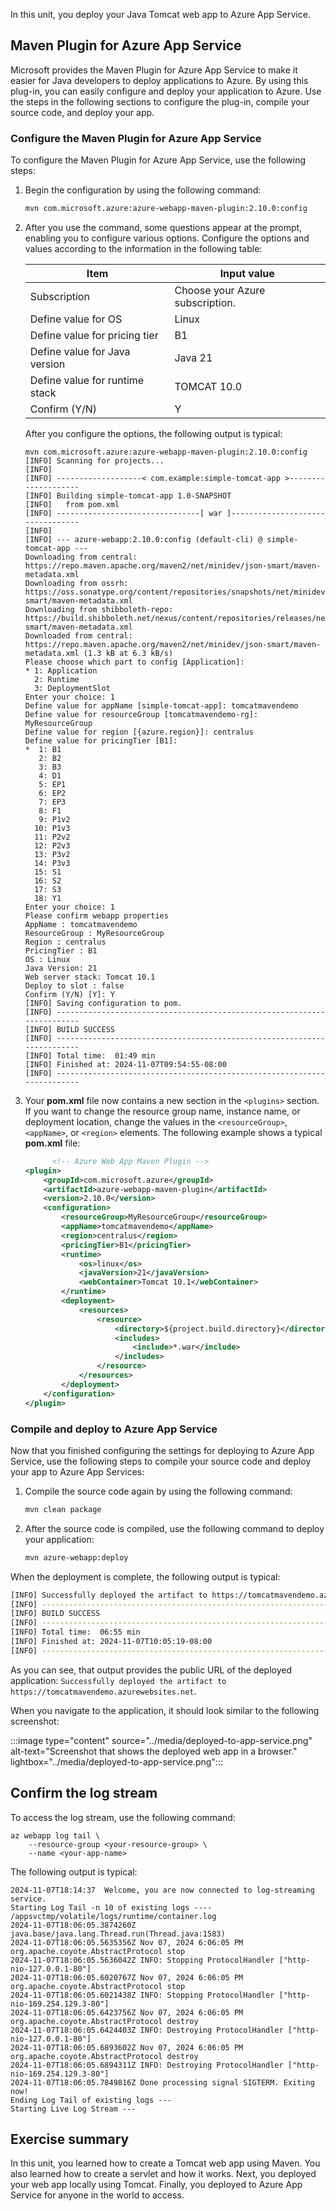 In this unit, you deploy your Java Tomcat web app to Azure App Service.

## Maven Plugin for Azure App Service

Microsoft provides the Maven Plugin for Azure App Service to make it easier for Java developers to deploy applications to Azure. By using this plug-in, you can easily configure and deploy your application to Azure. Use the steps in the following sections to configure the plug-in, compile your source code, and deploy your app.

### Configure the Maven Plugin for Azure App Service

To configure the Maven Plugin for Azure App Service, use the following steps:

1. Begin the configuration by using the following command:

    ```bash
    mvn com.microsoft.azure:azure-webapp-maven-plugin:2.10.0:config
    ```

1. After you use the command, some questions appear at the prompt, enabling you to configure various options. Configure the options and values according to the information in the following table:

    | Item                           | Input value                     |
    |--------------------------------|---------------------------------|
    | Subscription                   | Choose your Azure subscription. |
    | Define value for OS            | Linux                           |
    | Define value for pricing tier  | B1                              |
    | Define value for Java version  | Java 21                         |
    | Define value for runtime stack | TOMCAT 10.0                     |
    | Confirm (Y/N)                  | Y                               |

    After you configure the options, the following output is typical:

    ```output
    mvn com.microsoft.azure:azure-webapp-maven-plugin:2.10.0:config
    [INFO] Scanning for projects...
    [INFO]
    [INFO] -------------------< com.example:simple-tomcat-app >--------------------
    [INFO] Building simple-tomcat-app 1.0-SNAPSHOT
    [INFO]   from pom.xml
    [INFO] --------------------------------[ war ]---------------------------------
    [INFO]
    [INFO] --- azure-webapp:2.10.0:config (default-cli) @ simple-tomcat-app ---
    Downloading from central: https://repo.maven.apache.org/maven2/net/minidev/json-smart/maven-metadata.xml
    Downloading from ossrh: https://oss.sonatype.org/content/repositories/snapshots/net/minidev/json-smart/maven-metadata.xml
    Downloading from shibboleth-repo: https://build.shibboleth.net/nexus/content/repositories/releases/net/minidev/json-smart/maven-metadata.xml
    Downloaded from central: https://repo.maven.apache.org/maven2/net/minidev/json-smart/maven-metadata.xml (1.3 kB at 6.3 kB/s)
    Please choose which part to config [Application]:
    * 1: Application
      2: Runtime
      3: DeploymentSlot
    Enter your choice: 1
    Define value for appName [simple-tomcat-app]: tomcatmavendemo
    Define value for resourceGroup [tomcatmavendemo-rg]: MyResourceGroup
    Define value for region [{azure.region}]: centralus
    Define value for pricingTier [B1]:
    *  1: B1
       2: B2
       3: B3
       4: D1
       5: EP1
       6: EP2
       7: EP3
       8: F1
       9: P1v2
      10: P1v3
      11: P2v2
      12: P2v3
      13: P3v2
      14: P3v3
      15: S1
      16: S2
      17: S3
      18: Y1
    Enter your choice: 1
    Please confirm webapp properties
    AppName : tomcatmavendemo
    ResourceGroup : MyResourceGroup
    Region : centralus
    PricingTier : B1
    OS : Linux
    Java Version: 21
    Web server stack: Tomcat 10.1
    Deploy to slot : false
    Confirm (Y/N) [Y]: Y
    [INFO] Saving configuration to pom.
    [INFO] ------------------------------------------------------------------------
    [INFO] BUILD SUCCESS
    [INFO] ------------------------------------------------------------------------
    [INFO] Total time:  01:49 min
    [INFO] Finished at: 2024-11-07T09:54:55-08:00
    [INFO] ------------------------------------------------------------------------
    ```

1. Your **pom.xml** file now contains a new section in the `<plugins>` section. If you want to change the resource group name, instance name, or deployment location, change the values in the `<resourceGroup>`, `<appName>`, or `<region>` elements. The following example shows a typical **pom.xml** file:

    ```xml
          <!-- Azure Web App Maven Plugin -->
    <plugin>
        <groupId>com.microsoft.azure</groupId>
        <artifactId>azure-webapp-maven-plugin</artifactId>
        <version>2.10.0</version>
        <configuration>
            <resourceGroup>MyResourceGroup</resourceGroup>
            <appName>tomcatmavendemo</appName>
            <region>centralus</region>
            <pricingTier>B1</pricingTier>
            <runtime>
                <os>linux</os>
                <javaVersion>21</javaVersion>
                <webContainer>Tomcat 10.1</webContainer>
            </runtime>
            <deployment>
                <resources>
                    <resource>
                        <directory>${project.build.directory}</directory>
                        <includes>
                            <include>*.war</include>
                        </includes>
                    </resource>
                </resources>
            </deployment>
        </configuration>
    </plugin>
    ```

### Compile and deploy to Azure App Service

Now that you finished configuring the settings for deploying to Azure App Service, use the following steps to compile your source code and deploy your app to Azure App Services:

1. Compile the source code again by using the following command:

    ```bash
    mvn clean package
    ```

1. After the source code is compiled, use the following command to deploy your application:

    ```bash
    mvn azure-webapp:deploy
    ```

When the deployment is complete, the following output is typical:

```bash
[INFO] Successfully deployed the artifact to https://tomcatmavendemo.azurewebsites.net
[INFO] ------------------------------------------------------------------------
[INFO] BUILD SUCCESS
[INFO] ------------------------------------------------------------------------
[INFO] Total time:  06:55 min
[INFO] Finished at: 2024-11-07T10:05:19-08:00
[INFO] ------------------------------------------------------------------------
```

As you can see, that output provides the public URL of the deployed application: `Successfully deployed the artifact to https://tomcatmavendemo.azurewebsites.net`.

When you navigate to the application, it should look similar to the following screenshot:

:::image type="content" source="../media/deployed-to-app-service.png" alt-text="Screenshot that shows the deployed web app in a browser." lightbox="../media/deployed-to-app-service.png":::

## Confirm the log stream

To access the log stream, use the following command:

```azurecli
az webapp log tail \
    --resource-group <your-resource-group> \
    --name <your-app-name>
```

The following output is typical:

```output
2024-11-07T18:14:37  Welcome, you are now connected to log-streaming service.
Starting Log Tail -n 10 of existing logs ----
/appsvctmp/volatile/logs/runtime/container.log
2024-11-07T18:06:05.3874260Z  java.base/java.lang.Thread.run(Thread.java:1583)
2024-11-07T18:06:05.5635356Z Nov 07, 2024 6:06:05 PM org.apache.coyote.AbstractProtocol stop
2024-11-07T18:06:05.5636042Z INFO: Stopping ProtocolHandler ["http-nio-127.0.0.1-80"]
2024-11-07T18:06:05.6020767Z Nov 07, 2024 6:06:05 PM org.apache.coyote.AbstractProtocol stop
2024-11-07T18:06:05.6021438Z INFO: Stopping ProtocolHandler ["http-nio-169.254.129.3-80"]
2024-11-07T18:06:05.6423756Z Nov 07, 2024 6:06:05 PM org.apache.coyote.AbstractProtocol destroy
2024-11-07T18:06:05.6424403Z INFO: Destroying ProtocolHandler ["http-nio-127.0.0.1-80"]
2024-11-07T18:06:05.6893602Z Nov 07, 2024 6:06:05 PM org.apache.coyote.AbstractProtocol destroy
2024-11-07T18:06:05.6894311Z INFO: Destroying ProtocolHandler ["http-nio-169.254.129.3-80"]
2024-11-07T18:06:05.7849816Z Done processing signal SIGTERM. Exiting now!
Ending Log Tail of existing logs ---
Starting Live Log Stream ---
```

## Exercise summary

In this unit, you learned how to create a Tomcat web app using Maven. You also learned how to create a servlet and how it works. Next, you deployed your web app locally using Tomcat. Finally, you deployed to Azure App Service for anyone in the world to access.
